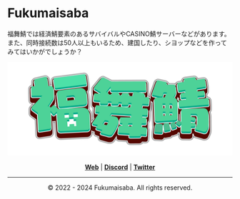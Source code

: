 # Fukumaisaba
福舞鯖では経済鯖要素のあるサバイバルやCASINO鯖サーバーなどがあります。<br>
また、同時接続数は50人以上もいるため、建国したり、シヨップなどを作ってみてはいかがでしょうか？

![](/profile/logo.png)
<p align="center"><strong><a href="https://fukumaisaba.net/">Web</a></strong> | <strong><a href="https://dc.fukumaisaba.net">Discord</a></strong> | <strong><a href="https://twitter.com/fukumaisaba">Twitter</a></strong></p>

-----

<p align="center">© 2022 - 2024 Fukumaisaba. All rights reserved.</p>
